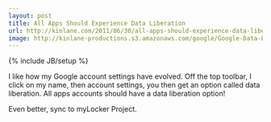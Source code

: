 ```yaml
---
layout: post
title: All Apps Should Experience Data Liberation
url: http://kinlane.com/2011/06/30/all-apps-should-experience-data-liberation/
image: http://kinlane-productions.s3.amazonaws.com/google/Google-Data-Liberation.png
---
```

{% include JB/setup %}
I like how my Google account settings have evolved. Off the top toolbar, I click on my name, then account settings, you then get an option called data liberation.  All apps accounts should have a data liberation option!

Even better, sync to myLocker Project.